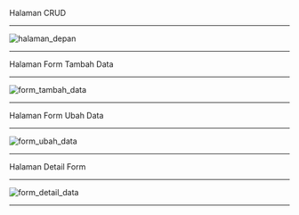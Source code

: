 Halaman CRUD

*******************
![halaman_depan](https://user-images.githubusercontent.com/62535100/101270138-ca1f1480-37a8-11eb-80d0-05488eed661f.PNG)
*******************

Halaman Form Tambah Data

**************************
![form_tambah_data](https://user-images.githubusercontent.com/62535100/101270166-094d6580-37a9-11eb-9093-6ae64f1f1eb0.PNG)
**************************

Halaman Form Ubah Data

*******************
![form_ubah_data](https://user-images.githubusercontent.com/62535100/101270183-4154a880-37a9-11eb-8d31-f8d875c39441.PNG)
*******************

Halaman Detail Form

************
![form_detail_data](https://user-images.githubusercontent.com/62535100/101270187-47e32000-37a9-11eb-99f0-76aa07896e22.PNG)
************
